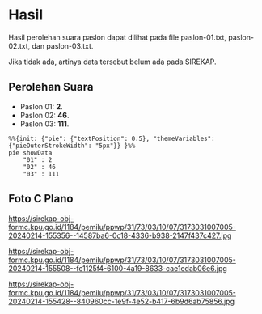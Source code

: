 # Hasil

Hasil perolehan suara paslon dapat dilihat pada file paslon-01.txt, paslon-02.txt, dan paslon-03.txt.

Jika tidak ada, artinya data tersebut belum ada pada SIREKAP.

## Perolehan Suara

 * Paslon 01: **2**.
 * Paslon 02: **46**.
 * Paslon 03: **111**.

```mermaid
%%{init: {"pie": {"textPosition": 0.5}, "themeVariables": {"pieOuterStrokeWidth": "5px"}} }%%
pie showData
    "01" : 2
    "02" : 46
    "03" : 111
```
## Foto C Plano

https://sirekap-obj-formc.kpu.go.id/1184/pemilu/ppwp/31/73/03/10/07/3173031007005-20240214-155356--14587ba6-0c18-4336-b938-2147f437c427.jpg

https://sirekap-obj-formc.kpu.go.id/1184/pemilu/ppwp/31/73/03/10/07/3173031007005-20240214-155508--fc1125f4-6100-4a19-8633-cae1edab06e6.jpg

https://sirekap-obj-formc.kpu.go.id/1184/pemilu/ppwp/31/73/03/10/07/3173031007005-20240214-155428--840960cc-1e9f-4e52-b417-6b9d6ab75856.jpg
